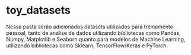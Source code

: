 # toy_datasets

Nessa pasta serão adicionados datasets utilizados para treinamento pessoal, tanto de análise de dados utilizando bibliotecas como Pandas, Numpy, Matplotlib e Seaborn quanto para modelos de Machine Learning, utilizando bibliotecas como Sklearn, TensorFlow/Keras e PyTorch.
